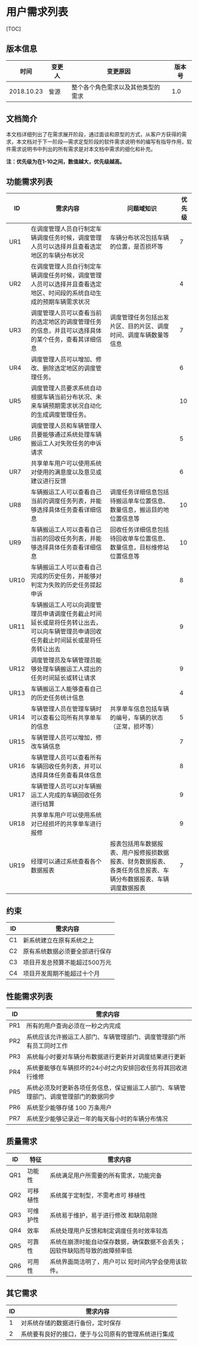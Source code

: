 # 用户需求列表

[TOC]

## 版本信息

| 时间         | 变更人  | 变更原因              | 版本号  |
| ---------- | ---- | ----------------- | ---- |
| 2018.10.23 | 訾源   | 整个各个角色需求以及其他类型的需求 | 1.0  |

## 文档简介

本文档详细列出了在需求展开阶段，通过面谈和原型的方式，从客户方获得的需求，本文档对于下一阶段—需求定型阶段的软件需求说明书的编写有指导作用，软件需求说明书中列出的所有需求是对本文档中需求的细化和补充。

**注：优先级为在1-10之间，数值越大，优先级越高。**

## 功能需求列表

| ID   | 需求内容                                     | 问题域知识                               | 优先级  |
| ---- | ---------------------------------------- | ----------------------------------- | ---- |
| UR1  | 在调度管理人员自行制定车辆调度任务时候，调度管理人员可以选择并且查看选定地区的车辆分布状况 | 车辆分布状况包括车辆的位置，是否损坏等                 | 7    |
| UR2  | 在调度管理人员自行制定车辆调度任务时候，调度管理人员可以选择并且查看选定地区、时间段的系统自动生成的预期车辆需求状况 |                                     | 4    |
| UR3  | 调度管理人员可以查看当前的选定地区的调度管理任务的信息，并且可以选择具体的某个任务，查看其详细信息 | 调度管理任务包括出发片区、目的片区、调度时间、调度车辆数量等信息    | 7    |
| UR4  | 调度管理人员可以增加、修改、删除选定地区的调度管理任务。             |                                     | 6    |
| UR5  | 调度管理人员要求系统自动根据车辆当前分布状况、未来车辆预期需求状况自动化的生成调度管理任务。 |                                     | 10   |
| UR6  | 调度管理人员和车辆管理人员要能够通过系统处理车辆搬运工人对失败任务的申诉请求   |                                     | 5    |
| UR7  | 共享单车用户可以使用系统对使用的满意度以及意见或建议进行反馈           |                                     | 6    |
| UR8  | 车辆搬运工人可以查看自己当前的调度任务列表，并能够选择具体任务查看详细信息    | 调度任务详细信息包括待搬运单车位置信息、数量信息，搬运目的地位置信息等 | 10   |
| UR9  | 车辆搬运工人可以查看自己当前的回收任务列表，并能够选择具体任务查看详细信息    | 回收任务详细信息包括待回收单车位置信息、数量信息，目标维修站位置信息等 | 10   |
| UR10 | 车辆搬运工人可以查看自己完成的历史任务，并能够对判定为失败的历史任务提起申诉   |                                     | 8    |
| UR11 | 车辆搬运工人可以向调度管理员申请调度任务截止时间延长或是将任务转让出去，可以向车辆管理员申请回收任务截止时间延长或是将任务转让出去 |                                     | 9    |
| UR12 | 调度管理员及车辆管理员能够处理车辆搬运工人提出的任务时间延长或转让请求      |                                     | 9    |
| UR13 | 车辆搬运工人能够查看自己的历史任务统计信息                    |                                     | 4    |
| UR14 | 车辆管理人员在管理车辆时可以查看公司所有共享单车的信息 | 共享单车信息包括车辆的编号，车辆的状态（正常，损坏等） | 5 |
| UR15 | 车辆管理人员可以增加，修改车辆信息 |            | 7 |
| UR16 | 车辆管理人员可以查看所有车辆回收任务列表，并可以选择具体任务查看具体信息 | | 8 |
| UR17 | 车辆管理人员可以对车辆搬运工人完成的车辆回收任务进行结算 | | 9 |
| UR18 | 共享单车用户可以使用系统对已经损坏的共享单车进行报修 | | 9 |
| UR19 | 经理可以通过系统查看各个数据报表 | 报表包括用车数据报表、用户报修报损数据报表、财务数据报表、各类任务信息报表、车辆分布数据报表、车辆调度数据报表 | 7 |
## 约束

| ID   | 需求内容             |
| ---- | ---------------- |
| C1   | 新系统建立在原有系统之上     |
| C2   | 原有系统数据必须要全部进行保存  |
| C3   | 项目开发总预算不能超过500万元 |
| C4   | 项目开发周期不能超过十个月    |

## 性能需求列表

| ID   | 需求内容                                     |
| ---- | ---------------------------------------- |
| PR1  | 所有的用户查询必须在一秒之内完成                         |
| PR2  | 系统应该允许搬运工人部门、车辆管理部门、调度管理部门所有员工同时工作       |
| PR3  | 系统每小时要对车辆分布数据进行更新并对调度结果进行更新              |
| PR4  | 系统要能够在车辆损坏的24小时之内安排回收任务将其回收进行维修          |
| PR5  | 系统必须及时更新各项任务信息，保证搬运工人部门、车辆管理部门、调度管理部门的数据同步 |
| PR6  | 系统至少能够存储 100 万条用户                        |
| PR7  | 系统至少能够记录近一年的每天每小时的车辆分布情况                 |

## 质量需求

| ID   | 特征     | 需求内容                                                     |
| ---- | -------- | ------------------------------------------------------------ |
| QR1  | 功能性   | 系统满足用户所需要的所有需求，功能完备                       |
| QR2  | 可移植性 | 系统属于定制型，不需考虑可 移植性                            |
| QR3  | 可维护性 | 系统易于维护，易于进行修改 和缺陷剔除                        |
| QR4  | 效率     | 系统处理用户反馈和制定调度任务时效率较高                     |
| QR5  | 可靠性   | 系统在崩溃时能自动保存数据，确保数据不会丢失；因软件缺陷而导致的故障频率低 |
| QR6  | 可用性   | 系统界面简洁明了，用户可以 短时间内学会使用该软件。          |



## 其它需求

| ID   | 需求内容                       |
| ---- | -------------------------- |
| 1    | 对系统存储的数据进行备份，定时保存          |
| 2    | 系统要有良好的接口，便于与公司原有的管理系统进行集成 |

​	